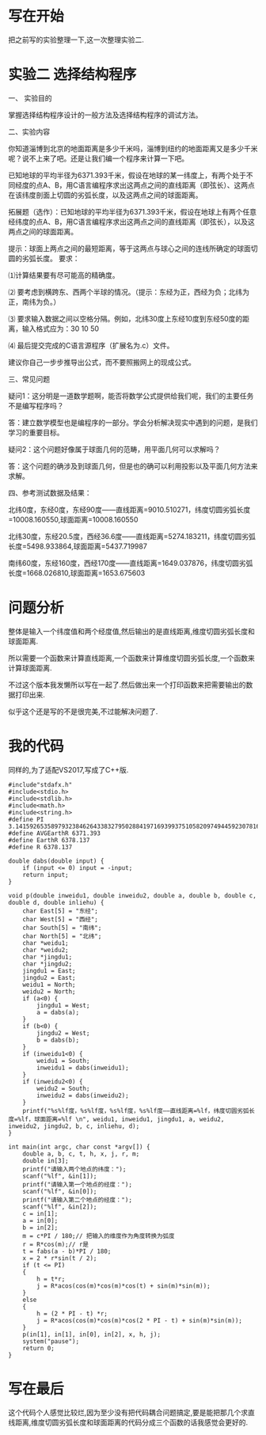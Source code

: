 # 写在开始
把之前写的实验整理一下,这一次整理实验二.
# 实验二 选择结构程序

一、 实验目的

掌握选择结构程序设计的一般方法及选择结构程序的调试方法。

二、实验内容

你知道淄博到北京的地面距离是多少千米吗，淄博到纽约的地面距离又是多少千米呢？说不上来了吧。还是让我们编一个程序来计算一下吧。

已知地球的平均半径为6371.393千米，假设在地球的某一纬度上，有两个处于不同经度的点A、B，用C语言编程序求出这两点之间的直线距离（即弦长）、这两点在该纬度剖面上切圆的劣弧长度，以及这两点之间的球面距离。

拓展题（选作）：已知地球的平均半径为6371.393千米，假设在地球上有两个任意经纬度的点A、B，用C语言编程序求出这两点之间的直线距离（即弦长），以及这两点之间的球面距离。

提示：球面上两点之间的最短距离，等于这两点与球心之间的连线所确定的球面切圆的劣弧长度。
要求：　

 ⑴计算结果要有尽可能高的精确度。

 ⑵ 要考虑到横跨东、西两个半球的情况。（提示：东经为正，西经为负；北纬为正，南纬为负。）

 ⑶ 要求输入数据之间以空格分隔。例如，北纬30度上东经10度到东经50度的距离，输入格式应为：30 10 50

 ⑷ 最后提交完成的C语言源程序（扩展名为.c）文件。

 建议你自己一步步推导出公式，而不要照搬网上的现成公式。

三、常见问题

疑问1：这分明是一道数学题啊，能否将数学公式提供给我们呢，我们的主要任务不是编写程序吗？

答：建立数学模型也是编程序的一部分。学会分析解决现实中遇到的问题，是我们学习的重要目标。

疑问2：这个问题好像属于球面几何的范畴，用平面几何可以求解吗？

答：这个问题的确涉及到球面几何，但是也的确可以利用投影以及平面几何方法来求解。

四、参考测试数据及结果：

北纬0度，东经0度，东经90度——直线距离=9010.510271，纬度切圆劣弧长度=10008.160550,球面距离=10008.160550

北纬30度，东经20.5度，西经36.6度——直线距离=5274.183211，纬度切圆劣弧长度=5498.933864,球面距离=5437.719987

南纬60度，东经160度，西经170度——直线距离=1649.037876，纬度切圆劣弧长度=1668.026810,球面距离=1653.675603
# 问题分析
整体是输入一个纬度值和两个经度值,然后输出的是直线距离,维度切圆劣弧长度和球面距离.

所以需要一个函数来计算直线距离,一个函数来计算维度切圆劣弧长度,一个函数来计算球面距离.

不过这个版本我发懒所以写在一起了.然后做出来一个打印函数来把需要输出的数据打印出来.

似乎这个还是写的不是很完美,不过能解决问题了.
# 我的代码
同样的,为了适配VS2017,写成了C++版.
```
#include"stdafx.h"
#include<stdio.h>
#include<stdlib.h>
#include<math.h>
#include<string.h>
#define PI 3.14159265358979323846264338327950288419716939937510582097494459230781640628
#define AVGEarthR 6371.393
#define EarthR 6378.137
#define R 6378.137

double dabs(double input) {
	if (input <= 0) input = -input;
	return input;
}

void p(double inweidu1, double inweidu2, double a, double b, double c, double d, double inliehu) {
	char East[5] = "东经";
	char West[5] = "西经";
	char South[5] = "南纬";
	char North[5] = "北纬";
	char *weidu1;
	char *weidu2;
	char *jingdu1;
	char *jingdu2;
	jingdu1 = East;
	jingdu2 = East;
	weidu1 = North;
	weidu2 = North;
	if (a<0) {
		jingdu1 = West;
		a = dabs(a);
	}
	if (b<0) {
		jingdu2 = West;
		b = dabs(b);
	}
	if (inweidu1<0) {
		weidu1 = South;
		inweidu1 = dabs(inweidu1);
	}
	if (inweidu2<0) {
		weidu2 = South;
		inweidu2 = dabs(inweidu2);
	}
	printf("%s%lf度，%s%lf度，%s%lf度，%s%lf度——直线距离=%lf，纬度切圆劣弧长度=%lf，球面距离=%lf \n", weidu1, inweidu1, jingdu1, a, weidu2, inweidu2, jingdu2, b, c, inliehu, d);
}

int main(int argc, char const *argv[]) {
	double a, b, c, t, h, x, j, r, m;
	double in[3];
	printf("请输入两个地点的纬度：");
	scanf("%lf", &in[1]);
	printf("请输入第一个地点的经度：");
	scanf("%lf", &in[0]);
	printf("请输入第二个地点的经度：");
	scanf("%lf", &in[2]);
	c = in[1];
	a = in[0];
	b = in[2];
	m = c*PI / 180;// 把输入的维度作为角度转换为弧度
	r = R*cos(m);// r是
	t = fabs(a - b)*PI / 180;
	x = 2 * r*sin(t / 2);
	if (t <= PI)
	{
		h = t*r;
		j = R*acos(cos(m)*cos(m)*cos(t) + sin(m)*sin(m));
	}
	else
	{
		h = (2 * PI - t) *r;
		j = R*acos(cos(m)*cos(m)*cos(2 * PI - t) + sin(m)*sin(m));
	}
	p(in[1], in[1], in[0], in[2], x, h, j);
	system("pause");
	return 0;
}
```
# 写在最后
这个代码个人感觉比较烂,因为至少没有把代码耦合问题搞定,要是能把那几个求直线距离,维度切圆劣弧长度和球面距离的代码分成三个函数的话我感觉会更好的.

